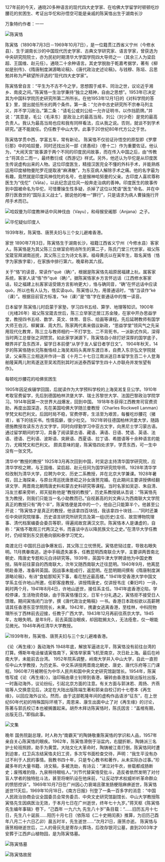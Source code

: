 127年前的今天，通晓20多种语言的现代四大史学家、在哈佛大学留学时顿顿吃炒腰花的贫困生、考证出华佗和孙悟空可能是亲戚的陈寅恪出生于湖南长沙

万象特约作者：一一



![陈寅恪](陈寅恪.jpg)

陈寅恪（1890年7月3日－1969年10月7日），是一位籍贯江西省义宁州（今修水县）、生于湖南长沙的中国现代历史学家、古典文学研究家、语言学家，曾获选为中央研究院院士，亦为民初时期清华大学国学院四大导师之一（其余三人为梁启超、王国维、赵元任）。通晓二十余种语言。其史学脱胎于乾嘉考据学，著有《柳如是别传》、《隋唐制度渊源略论稿》、《唐代政治史述论稿》。与钱穆、陈垣、吕思勉并称为严耕望所评选的“现代四大史学家”。

陈寅恪曾自言：“平生为不古不今之学，思想囿于咸丰、同治之世，议论近乎湘乡、南皮之间。”陈寅恪一生治学秉持“独立之精神，自由之思想”。1953年已决定其为中国科学院历史研究所第二所所长。在他1953年12月1日的《对科学院的答复》里，提出就任所长的两个条件。第一条：“允许中古史研究所不宗奉马列主义，并不学习政治。”第二条：“请毛公或刘公给一允许证明书，以作挡箭牌。”并说：“其意是，毛公（毛泽东）是政治上的最高当局，刘公（刘少奇）是党的最高负责人。我认为最高当局也应和我有同样看法，应从我之说。否则，就谈不到学术研究。”遂不能就任。仍任教于中山大学。此事于20世纪80年代方公之于世。

陈寅恪学贯中西，学富五车，常有新论。  陈寅恪不仅验证孙悟空的原型即《罗摩衍那》中的哈奴曼，同时还找出另一部《贤愚经》（卷十二）作为重要佐证。他认为，“大闹天宫”故事源于两个不同的印度民间故事，而在传入中国之后，由“传教士”将其合二而一，最终敷衍成《西游记》样式。另外，他还认为华佗是从印度医生传说虚构出来的人物。这位印度医生，精擅汉医完全不懂的外科手术，并能熟练运用印度植物曼陀罗花提取液“麻沸散”，为东亚病人解除手术之痛。他的名字最为有趣，竟然就是印度风神伐陀的名号，也是猴神哈努曼的父亲。古印度人喜欢尊称医生为“伐佗”（Vāta），以此纪念这位风一般奔走治病的善神。印度医生的故事传到中国被命名为华佗，可惜曹操生性多疑，杀掉了这位以梵语“医生”命名、并在中原行医救世的“国际主义战士”。据说他的唯一“罪行”，只是请求为病人曹操施行开颅手术而已。





![哈奴曼为印度教神话中风神伐由（Vayu），和母猴安阇那（Anjana）之子。](哈奴曼为印度教神话中风神伐由（Vayu），和母猴安阇那（Anjana）之子。.jpg)



![华佗疑似印度人](华佗疑似印度人.jpg)

1939年秋，陈寅恪、唐筼夫妇与三个女儿避难香港。



家世
1890年7月3日，陈寅恪生于湖南长沙，祖籍江西省义宁州（今修水县）客家人。陈寅恪是为其父陈三立继室俞明诗所生的第二子，陈氏门堂三代世家，祖父陈宝箴官拜湖南巡抚，其父陈三立为诗文名家。祖母黄氏以在寅年生，取名寅恪（恪字为家族字辈），在家族中排行第六，晚辈称其六叔。

关于“恪”的读音，常读作“què（确）”，根据是陈寅恪先祖原居福建上杭，属客家系统，客家人读“恪”作“què（确）”。据陈寅恪家乡方言怀远话（江西修水客家话，较之福建上杭客家话受赣方言影响更大），恪与确同音，“确”在怀远话中应读quò，所以也有人认为，恪实读quò。陈寅恪认为，用普通话时，“恪”当读作“kè（课）”。根据目前官方标准，“kè（课）”是“恪”字在普通话中的惟一读音。



日本留学
陈寅恪儿时启蒙于家塾，学习四书五经、算学、地理等知识。1900年（光绪26年）祖父陈宝箴去世后，陈三立举家迁居江苏金陵，在家中开办思益学堂，教授四书五经、数学、英文、体育、音乐、绘画等课程。先后延聘教师有国学大师王伯沆、柳翼谋、周大烈。陈家两代素来倡议新政，“思益学堂”领风气之先采用现代化教育，陈三立与教师相约一不打学生、二不背死书，一派新式作风，深得当时两江总督张之洞赞赏。如此家学渊源下，陈寅恪自小除打好深厚的国学底子，眼界并扩及东西洋，留学日本前便“从学于友人留日者学日文”。
1904年秋天，14岁的陈寅恪随长兄陈衡恪经上海吴淞码头离岸东渡日本，自费入东京弘文学院就读，父亲陈三立相送并作诗一首《十月二十七日江南派送日本留学生百二十人登海舶隆寅两儿附焉遂送至吴淞而别其时派送泰西留学生四十人亦联舟并发怅望有作》。



每顿吃炒腰花的哈佛贫困生

1905年因足疾辍学回国，后就读作为大学预科学校的上海吴淞复旦公学。1910年考取官费留学，先后到德国柏林洪堡大学、瑞士苏黎世大学、法国巴黎政治学院学习。1914年因第一次世界大战爆发，回到中国。
1918年冬获得江西教育司官费资助，再度出国深造，先在美国哈佛大学随兰曼教授（Charles Rockwell Lanman）学梵文和巴利文。后因时局不稳，官费停寄，生活至为艰苦，每餐吃炒腰花（猪肾），省下的钱买书。性情孤僻，很少社交。
1921年转往德国柏林洪堡大学，随路德施教授攻读东方古文字学，同时向缪勤学习中亚古文字，向黑尼士学习蒙古语。通过留学期间的学习，具备了阅读蒙古语、藏语、满语、日语、梵语、英语、法语、德语、巴利语、波斯语、突厥语、西夏语、拉丁语、希腊语等十余种语言的能力，尤精梵文和巴利文。
颇具意味的是，陈寅恪四处求学，学贯东西，可一生中没有一张文凭。



清华中“教授的教授”
1925年3月再次回到中国，时吴宓主持清华国学研究院，应清华学校之聘，与王国维、梁启超、赵元任同为国学研究院导师。1928年清华学校改制为清华大学，应聘为中文、历史二系教授，并在北京大学兼课。1928年暑假，回上海探亲，与原台湾巡抚唐景崧之孙女唐筼完婚。在此期间主要讲授佛经翻译文学、两晋南北朝隋唐史料和蒙古史料研究等课程。当时名家如吴宓、朱自清、冯友兰都来旁听，郑天挺称他是“教授的教授”，历史系教授姚从吾说：“陈寅恪先生为教授，则我们只能当一名小助教而已。”自视甚高的刘文典认为西南联大文学院真正的教授只有“两个半”，陈寅恪便是其中的一个，他自己只能算半个。他甚至公开说：“陈寅恪才是真正的教授，他该拿四百块钱，我该拿四十块钱……”同时还兼任中央研究院理事、历史语言研究所研究员及第一组(历史)主任、故宫博物院理事、清代档案编委会委员等职，得遍阅故宫满汉文宗。陈寅恪本人是谦虚的，自称：“寅恪不敢观三代两汉之书，而喜谈中古以降民族文化之史。”在清华大学任教时，仍经常到东交民巷向钢和泰学习梵文。

南渡北归
中国抗日战争爆发后，其父陈三立忧愤死。寅恪悲恸过度，导致右眼失明。11月携眷南逃，途中手稿遗失甚多，任教昆明西南联合大学，主要讲两晋南北朝史、隋唐史专题和元白诗研究等。1939年，英国牛津大学聘请他为中国史教授。隔年前往蒙自的西南联大，次年又随西南联大迁往昆明。1940年9月，他离昆明赴香港，准备转英国。因战事未能成行，返昆明。在昆明期间撰有《隋唐制度渊源略论稿》，有诗“食蛤那知天下事，看花愁近最高楼。”
1941年受香港大学中国文学系主任许地山所邀，任职客座教授，讲授隋唐史，仅讲授韦庄《秦妇吟》一诗，耗时两个月，1941年8月4日，许地山逝世，接任系主任。1941年底香港沦陷，学校停课，生活物资奇缺，由于陈寅恪懂日文，日军十分礼遇之，寅恪拒不接受日人馈赠。期间寅恪闭门治学，撰《唐代政治史略稿》一书。香港日本政权欲以高薪聘请其任香港东亚学院院长，未果。1942年，携妻女逃离香港，至桂林，中科院物理所长丁西林前去迎接，任教于广西大学。1943年12月再前往燕京大学。1945年，左眼失明。是年9月，前去英国治眼疾，却因耽搁太久，无法痊愈，仅一眼能见微光。1946年再任清华大学教授。

![1939年秋，陈寅恪、唐筼夫妇与三个女儿避难香港。](1939年秋，陈寅恪、唐筼夫妇与三个女儿避难香港。.jpg)

《论〈再生缘〉》轰动海外
1948年底，解放军逼进北平，陈寅恪没有前往台湾的打算。傅斯年电话催请寅恪南下，寅恪举家乘飞机至南京，次日赴上海。最后在岭南大学，未能前去台湾。
1952年院系调整，岭南大学并入中山大学，自此一直担任中山大学教授，为历史系、中文系讲授两晋南北朝史、唐史、唐代乐府等三门课程。1960年7月被聘任为中华人民共和国中央文史研究馆副馆长。1954年，陈寅恪写成《论〈再生缘〉》，油印稿由章士钊带到香港，辗转由香港友联出版社出版，一时轰动海外，议论纷纭，引起北京方面的注意。有关方面与郭沫若、周扬、齐燕铭等人交换意见后，决定在大陆出版陈端生著和郭亲自校订的十七卷本《再生缘》，以回应海外议论。然而，由于这部乾隆年间的虚构作品语涉“征东”，在上世纪60年代初的特殊国际环境下，周恩来、康生出面中止了对《再生缘》的讨论，陈著与郭氏校订本也被搁置起来。胡乔木拜访陈寅恪时，陈氏因言：“盖棺有期，出版无日。”即指此事。

![文集](文集.jpg)

晚年
国务院副总理，时人称为“南霸天”的陶铸敬重陈寅恪的学识和人品，1957年亲自关心陈寅恪的眼疾。1962年，陈寅恪滑倒于浴盆内，右腿折断，陶铸派三名护士轮班照顾，助手为黄萱。大陆文化大革命时，陶铸被江青打倒，陈寅恪同时遭到迫害，红卫兵冻结寅恪夫妇工资，多次写书面检查交待，声明：“我生平没有办过不利于人民的事情。我教书四十年，只是专心教书和著作，从未实际办过事。”珍藏多年的大量书籍、诗文稿，多被洗劫，有诗云：“涕泣对牛衣，卌载都成肠断史；废残难豹隐，九泉稍待眼枯人。”刘节代替寅恪受批斗，造反者依然发明了对付盲人学者的独特批斗法，甚至将喇叭设在他床前，“让反动学术权威听听革命群众的愤怒控诉”。1969年10月7日在广州因心力衰竭且骤发肠梗阻麻痹逝世，陈寅恪逝世11天后，1969年10月18日，《南方日报》刊登了一条一百多字的消息：“中国人民政治协商会议全国委员会常务委员、中央文史研究馆副馆长、中山大学教授陈寅恪先生因病医治无效，于本月七日在广州逝世，终年七十九岁。”蒋天枢《陈寅恪先生编年事辑》卷下，“己酉年 一九六九 先生八十岁”条目载：“……旧历五月十七日，先生八十诞辰……阳历十月七日（依陈垣《二十史朔闰表》推算，为旧历己酉年八月二十六日乙卯）晨五时半，先生逝世……”次月21日，唐筼亦逝。
陈寅恪与唐筼相继逝世后，二人的骨灰先是寄存火葬场，后改存银河公墓，直到2003年才安葬于江西庐山植物园，是为陈寅恪墓。

![陈寅恪墓](陈寅恪墓.jpg)

![陈寅恪故居](陈寅恪故居.jpg)